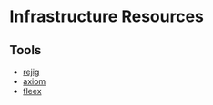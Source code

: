 # Infrastructure Resources

## Tools
* [rejig](https://github.com/thelikes/rejig)
* [axiom](https://github.com/pry0cc/axiom)
* [fleex](https://github.com/sw33tLie/fleex)
